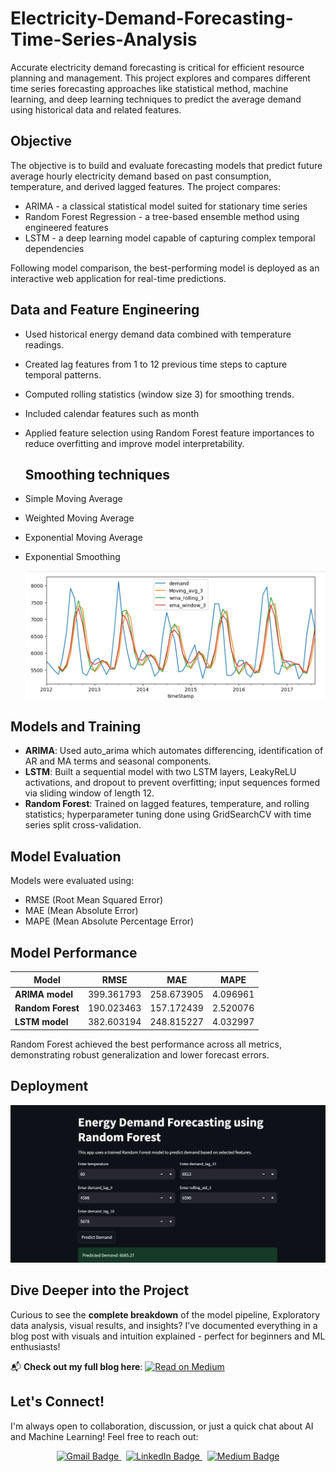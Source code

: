 # Electricity-Demand-Forecasting-Time-Series-Analysis
Accurate electricity demand forecasting is critical for efficient resource planning and management. This project explores and compares different time series forecasting approaches like statistical method, machine learning, and deep learning techniques to predict the average demand using historical data and related features.


## Objective 
The objective is to build and evaluate forecasting models that predict future average hourly electricity demand based on past consumption, temperature, and derived lagged features. The project compares:

- ARIMA - a classical statistical model suited for stationary time series
- Random Forest Regression - a tree-based ensemble method using engineered features
- LSTM - a deep learning model capable of capturing complex temporal dependencies

Following model comparison, the best-performing model is deployed as an interactive web application for real-time predictions.


##  Data and Feature Engineering
- Used historical energy demand data combined with temperature readings.
- Created lag features from 1 to 12 previous time steps to capture temporal patterns.
- Computed rolling statistics (window size 3) for smoothing trends.
- Included calendar features such as month
- Applied feature selection using Random Forest feature importances to reduce overfitting and improve model interpretability.

  ## Smoothing techniques
- Simple Moving Average
- Weighted Moving Average
- Exponential Moving Average
- Exponential Smoothing

  <img src="Deployment/smoothing.png" alt="pred_1" width="800"/>


## Models and Training
- **ARIMA**: Used auto_arima which automates differencing, identification of AR and MA terms and seasonal components.
- **LSTM**: Built a sequential model with two LSTM layers, LeakyReLU activations, and dropout to prevent overfitting; input sequences formed via sliding window of length 12.
- **Random Forest**: Trained on lagged features, temperature, and rolling statistics; hyperparameter tuning done using GridSearchCV with time series split cross-validation.

## Model Evaluation
Models were evaluated using:
- RMSE (Root Mean Squared Error)
- MAE (Mean Absolute Error)
- MAPE (Mean Absolute Percentage Error)


## Model Performance

|       Model        |      RMSE        |      MAE        |     MAPE      |
|--------------------|------------------|-----------------|---------------|
| **ARIMA model**    |   399.361793     |   258.673905    |   4.096961    | 
| **Random Forest**  |   190.023463     |   157.172439    |   2.520076    | 
| **LSTM model**	    |   382.603194	    |   248.815227    |	  4.032997    |

Random Forest achieved the best performance across all metrics, demonstrating robust generalization and lower forecast errors.


## Deployment
<img src="Deployment/deployment.png" alt="pred_1" width="800"/>

## Dive Deeper into the Project  
Curious to see the **complete breakdown** of the model pipeline, Exploratory data analysis, visual results, and insights?
 I’ve documented everything in a blog post with visuals and intuition explained - perfect for beginners and ML enthusiasts!

📬 **Check out my full blog here**:  [![Read on Medium](https://img.shields.io/badge/MEDIUM-Blog-000000?style=for-the-badge&logo=medium&logoColor=white)](https://medium.com/@agarwalcharu2001/from-data-to-deployment-energy-demand-forecasting-made-simple-d8c889bbf267)



## Let's Connect!

I'm always open to collaboration, discussion, or just a quick chat about AI and Machine Learning! Feel free to reach out:

<p align="center">
  <a href="mailto:agarwalcharu2001@gmail.com">
    <img src="https://img.shields.io/badge/Gmail-agarwalcharu2001@gmail.com-D14836?style=for-the-badge&logo=gmail&logoColor=white" alt="Gmail Badge"/>
  </a>
  &nbsp;
  <a href="https://www.linkedin.com/in/charu-agarwal-99b8851a9" target="_blank">
    <img src="https://img.shields.io/badge/LinkedIn-Charu_Agarwal-0077B5?style=for-the-badge&logo=linkedin&logoColor=white" alt="LinkedIn Badge"/>
  </a>
  &nbsp;
  <a href="https://medium.com/@agarwalcharu2001" target="_blank">
    <img src="https://img.shields.io/badge/Medium-My_Blogs-000000?style=for-the-badge&logo=medium&logoColor=white" alt="Medium Badge"/>
  </a>
</p>





